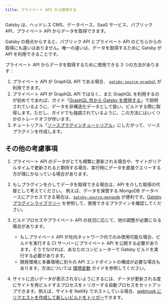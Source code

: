 ```yaml
---
title: プライベート API から取得する
---
```


Gatsby は、ヘッドレス CMS、データベース、SaaS サービス、パブリック API、プライベート API からデータを取得できます。

Gatsby の視点からすると、パブリック API とプライベート API のどちらからの取得にも違いはありません。唯一の違いは、データを取得するために Gatsby が API を利用できることです。

プライベート API からデータを取得するために使用できる 3 つの方法があります：

1. プライベート API が GraphQL API である場合、 [`gatsby-source-graphql`](/packages/gatsby-source-graphql/) が利用できます。
2. プライベート API が GraphQL API ではなく、また GraphQL を利用するのが初めてであれば、ガイド「[GraphQL 外から Gatsby を使用する](/docs/using-gatsby-without-graphql/)」で説明されているように、データを非構造化データとして扱い、ビルドする際に取得します。ただし、ガイドでも強調されているように、この方法にはいくつかのトレードオフが伴います。
3. チュートリアル「[ソースプラグインチュートリアル](/docs/pixabay-source-plugin-tutorial/)」にしたがって、ソースプラグインを作成します。

## その他の考慮事項

1. プライベート API のデータがとても頻繁に更新される場合や、サイトがリアルタイムで更新されると期待する場合、実行時にデータを直接クエリーする方が理にかなっている場合があります。

2. もしプラグインを介してデータを取得できる場合は、API を介した取得の代替として考えてください。 例えば、データを保管する MongoDB データベースにアクセスできる場合は、[`gatsby-source-mongodb`](/packages/gatsby-source-mongodb/) が便利です。[Gatsby プラグインライブラリー](/plugins/) を参照して、使用できるプラグインを確認してください。

3. ビルドプロセスやプライベート API の状況に応じて、他の調整が必要になる場合があります。

   - もしプライベート API が社内ネットワーク内でのみ使用可能な場合、ビルドを実行する CI サーバーにプライベート API を公開する必要があります。そうでなければ、あなたのコンピューターで Gatsby ビルドを実行する必要があります。
   - 開発環境と本番環境に別々の API エンドポイントの構成が必要な場合もあります。方法については [環境変数](/docs/environment-variables/) ガイドを参照してください。

4. サイトに古いデータが表示されないようにするには、データが更新される度にサイトを再ビルドするプロセスをトリガーする自動プロセスをセットアップできます。例えば、サイトを Netlify でホストしている場合、[webhook にリクエストを作成して新しいビルドをトリガー](https://www.netlify.com/docs/webhooks/)できます。
